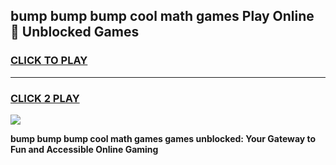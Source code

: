 
## bump bump bump cool math games Play Online 👋 Unblocked Games
<h3>
<a href="https://news.freeplayer.one?title=bump_bump_bump_cool_math_games&ref=17CMG">CLICK TO PLAY</a></h3>
<hr>

<h3>
<a href="https://news.freeplayer.one?title=bump_bump_bump_cool_math_games&ref=17CMG">CLICK 2 PLAY</a>
  
</h3>

<a href="https://news.freeplayer.one?title=bump_bump_bump_cool_math_games&ref=17CMG/"><img src="https://clearcache.store/games.png"></a>


**bump bump bump cool math games games unblocked: Your Gateway to Fun and Accessible Online Gaming**
